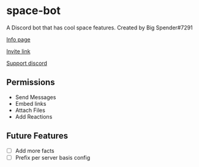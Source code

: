 # space-bot
A Discord bot that has cool space features.
Created by Big Spender#7291

[Info page](https://top.gg/bot/849246857309323284/)

[Invite link](https://discord.com/api/oauth2/authorize?client_id=849246857309323284&permissions=51264&scope=bot)

[Support discord](https://discord.gg/XnAGQSbMYM)

## Permissions
* Send Messages
* Embed links
* Attach Files
* Add Reactions


## Future Features
- [ ] Add more facts
- [ ] Prefix per server basis config

